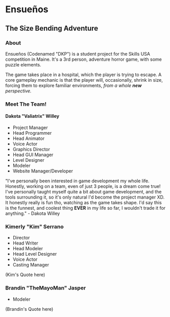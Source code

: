 # Ensueños
## The Size Bending Adventure

### About
Ensueños (Codenamed "DKP") is a student project for the Skills USA competition in Maine.
It's a 3rd person, adventure horror game, with some puzzle elements.

The game takes place in a hospital, which the player is trying to escape. A core gameplay mechanic is that the player will, occasionally, shrink in size, forcing them to explore familiar environments, _from a whole_ **_new_** _perspective._

### Meet The Team!

#### Dakota "Valiatrix" Willey
- Project Manager
- Head Programmer
- Head Animator
- Voice Actor
- Graphics Director
- Head GUI Manager
- Level Designer
- Modeler
- Website Manager/Developer

"I've personally been interested in game development my whole life. Honestly, working on a team, even of just 3 people, is a dream come true! I've personally taught myself quite a bit about game development, and the tools surrounding it, so it's only natural I'd become the project manager XD. It honestly really is fun tho, watching as the game takes shape. I'd say this is the funnest, and coolest thing **EVER** in my life so far, I wouldn't trade it for anything." - Dakota Willey

### Kimerly "Kim" Serrano
- Director
- Head Writer
- Head Modeler
- Head Level Designer
- Voice Actor
- Casting Manager

(Kim's Quote here)

### Brandin "TheMayoMan" Jasper
- Modeler

(Brandin's Quote here)
